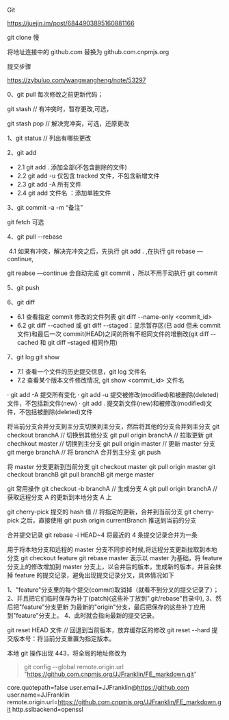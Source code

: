 <!-- @format -->

Git

https://juejin.im/post/6844903895160881166

git clone 慢

将地址连接中的 github.com 替换为 github.com.cnpmjs.org

提交步骤

https://zybuluo.com/wangwangheng/note/53297

0、git pull 每次修改之前更新代码；

git stash // 有冲突时，暂存更改,可选，

git stash pop // 解决完冲突，可选，还原更改

1、git status // 列出有哪些更改

2、git add

-   2.1 git add . 添加全部(不包含删除的文件)
-   2.2 git add -u 仅包含 tracked 文件，不包含新增文件
-   2.3 git add -A 所有文件
-   2.4 git add 文件名 ：添加单独文件

3、git commit -a -m “备注”

git fetch 可选

4、git pull --rebase

​ 4.1 如果有冲突，解决完冲突之后，先执行 git add . ,在执行 git rebase —continue,

git reabse —continue 会自动完成 git commit ，所以不用手动执行 git commit

5、git push

6、git diff

-   6.1 查看指定 commit 修改的文件列表 git diff --name-only <commit_id>
-   6.2 git diff --cached 或 git diff --staged：显示暂存区(已 add 但未 commit 文件)和最后一次 commit(HEAD)之间的所有不相同文件的增删改(git diff --cached 和 git diff –staged 相同作用)

7、git log git show

-   7.1 查看一个文件的历史提交信息，git log 文件名
-   7.2 查看某个版本文件修改情况, git show <commit_id> 文件名

· git add -A 提交所有变化 · git add -u 提交被修改(modified)和被删除(deleted)文件，不包括新文件(new) · git add . 提交新文件(new)和被修改(modified)文件，不包括被删除(deleted)文件

将当前分支合并分支到主分支切换到主分支，然后将其他的分支合并到主分支 git checkout branchA // 切换到其他分支 git pull origin branchA // 拉取更新 git chechkout master // 切换到主分支 git pull origin master // 更新 master 分支 git merge branchA // 将 branchA 合并到主分支 git push

将 master 分支更新到当前分支 git checkout master git pull origin master git checkout branchB git pull branchB git merge master

git 常用操作 git checkout -b branchA // 生成分支 A git pull origin branchA // 获取远程分支 A 的更新到本地分支 A 上

git cherry-pick 提交的 hash 值 // 将指定的更新，合并到当前分支 git cherry-pick 之后，直接使用 git push origin currentBranch 推送到当前的分支

合并提交记录 git rebase -i HEAD~4 将最近的 4 条提交记录合并为一条

用于将本地分支和远程的 master 分支不同步的时候,将远程分支更新拉取到本地分支 git checkout feature git rebase master 表示以 master 为基础，将 feature 分支上的修改增加到 master 分支上，以合并后的版本，生成新的版本，并且会抹掉 feature 的提交记录，避免出现提交记录分叉，具体情况如下

1、"feature"分支里的每个提交(commit)取消掉（就看不到分叉的提交记录了）； 2、并且把它们临时保存为补丁(patch)(这些补丁放到".git/rebase"目录中), 3、然后把"feature"分支更新 为最新的"origin"分支，最后把保存的这些补丁应用到"feature"分支上。 4、此时就会指向最新的提交记录。

git reset HEAD 文件 // 回退到当前版本，放弃缓存区的修改 git reset --hard 提交版本号：将当前分支重置为指定版本。

本地 git 操作出现 443，将全局的地址修改为

> git config --global remote.origin.url "https://github.com.cnpmjs.org/JJFranklin/FE_markdown.git"

core.quotepath=false user.email=JJFranklin@https://github.com user.name=JJFranklin remote.origin.url=https://github.com.cnpmjs.org/JJFranklin/FE_markdown.git http.sslbackend=openssl
